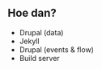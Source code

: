 ##  Hoe dan?

<ul>
<li>Drupal (data)</li>
<li>Jekyll</li>
<li class="highlight-blue fragment">Drupal (events & flow)</li>
<li>Build server</li>
</ul>